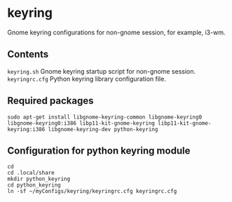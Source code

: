 keyring
=======
Gnome keyring configurations for non-gnome session, for example, i3-wm.

Contents
--------
`keyring.sh` Gnome keyring startup script for non-gnome session.
`keyringrc.cfg` Python keyring library configuration file.

Required packages
-----------------
```
sudo apt-get install libgnome-keyring-common libgnome-keyring0 libgnome-keyring0:i386 libp11-kit-gnome-keyring libp11-kit-gnome-keyring:i386 libgnome-keyring-dev python-keyring
```

Configuration for python keyring module
---------------------------------------
```
cd
cd .local/share
mkdir python_keyring
cd python_keyring
ln -sf ~/myConfigs/keyring/keyringrc.cfg keyringrc.cfg
```
